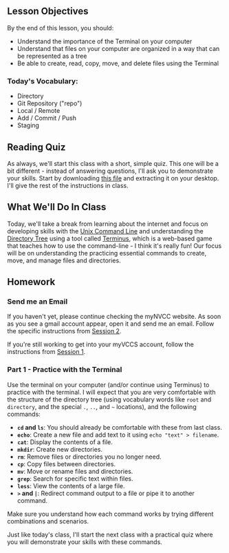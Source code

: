 ## Lesson Objectives
By the end of this lesson, you should:
- Understand the importance of the Terminal on your computer
- Understand that files on your computer are organized in a way that can be represented as a tree
- Be able to create, read, copy, move, and delete files using the Terminal

### Today's Vocabulary:
- Directory
- Git Repository ("repo")
- Local / Remote
- Add / Commit / Push
- Staging

## Reading Quiz

As always, we'll start this class with a short, simple quiz. This one will be a bit different - instead of answering questions, I'll ask you to demonstrate your skills. Start by downloading [this file](./resources/cdls_quiz.zip) and extracting it on your desktop. I'll give the rest of the instructions in class.

## What We'll Do In Class

Today, we'll take a break from learning about the internet and focus on developing skills with the [Unix Command Line](https://en.wikipedia.org/wiki/Unix_shell) and understanding the [Directory Tree](https://andysbrainbook.readthedocs.io/en/latest/unix/Unix_01_Navigation.html) using a tool called [Terminus](https://web.mit.edu/mprat/Public/web/Terminus/Web/main.html), which is a web-based game that teaches how to use the command-line - I think it's really fun! Our focus will be on understanding the practicing essential commands to create, move, and manage files and directories.

## Homework

### Send me an Email
If you haven't yet, please continue checking the myNVCC website. As soon as you see a gmail account appear, open it and send me an email. Follow the specific instructions from [Session 2](./session.html?num=02).

If you're still working to get into your myVCCS account, follow the instructions from [Session 1](./session.html?num=01).

### Part 1 - Practice with the Terminal

Use the terminal on your computer (and/or continue using Terminus) to practice with the terminal. I will expect that you are very comfortable with the structure of the directory tree (using vocabulary words like `root` and `directory`, and the special `.`, `..`, and `~` locations), and the following commands:

- **`cd` and `ls`**: You should already be comfortable with these from last class.
- **`echo`**: Create a new file and add text to it using `echo "text" > filename`.
- **`cat`**: Display the contents of a file.
- **`mkdir`**: Create new directories.
- **`rm`**: Remove files or directories you no longer need.
- **`cp`**: Copy files between directories.
- **`mv`**: Move or rename files and directories.
- **`grep`**: Search for specific text within files.
- **`less`**: View the contents of a large file.
- **`>` and `|`**: Redirect command output to a file or pipe it to another command.

Make sure you understand how each command works by trying different combinations and scenarios.

Just like today's class, I'll start the next class with a practical quiz where you will demonstrate your skills with these commands.